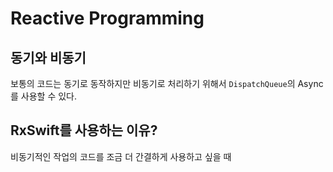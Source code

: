 # Reactive Programming

## 동기와 비동기

보통의 코드는 동기로 동작하지만 비동기로 처리하기 위해서 `DispatchQueue`의 Async를 사용할 수 있다.

## RxSwift를 사용하는 이유?

비동기적인 작업의 코드를 조금 더 간결하게 사용하고 싶을 때